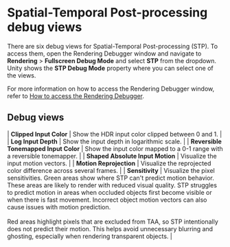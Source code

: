 # Spatial-Temporal Post-processing debug views

There are six debug views for Spatial-Temporal Post-processing (STP). To access them, open the Rendering Debugger window  and navigate to **Rendering** > **Fullscreen Debug Mode** and select **STP** from the dropdown. Unity shows the **STP Debug Mode** property where you can select one of the views.

For more information on how to access the Rendering Debugger window, refer to [How to access the Rendering Debugger](../features/rendering-debugger.md).

## Debug views

| **Clipped Input Color** | Show the HDR input color clipped between 0 and 1. |
| **Log Input Depth** | Show the input depth in logarithmic scale. |
| **Reversible Tonemapped Input Color** | Show the input color mapped to a 0-1 range with a reversible tonemapper. |
| **Shaped Absolute Input Motion** | Visualize the input motion vectors. |
| **Motion Reprojection** | Visualize the reprojected color difference across several frames. |
| **Sensitivity** | Visualize the pixel sensitivities. Green areas show where STP can't predict motion behavior. These areas are likely to render with reduced visual quality. STP struggles to predict motion in areas when occluded objects first become visible or when there is fast movement. Incorrect object motion vectors can also cause issues with motion prediction.<br/><br/>Red areas highlight pixels that are excluded from TAA, so STP intentionally does not predict their motion. This helps avoid unnecessary blurring and ghosting, especially when rendering transparent objects. |
